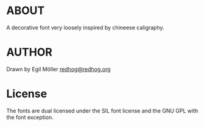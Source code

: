 # ABOUT
A decorative font very loosely inspired by chineese caligraphy.

# AUTHOR
Drawn by Egil Möller <redhog@redhog.org>

# License
The fonts are dual licensed under the SIL font license and the GNU GPL
with the font exception.
